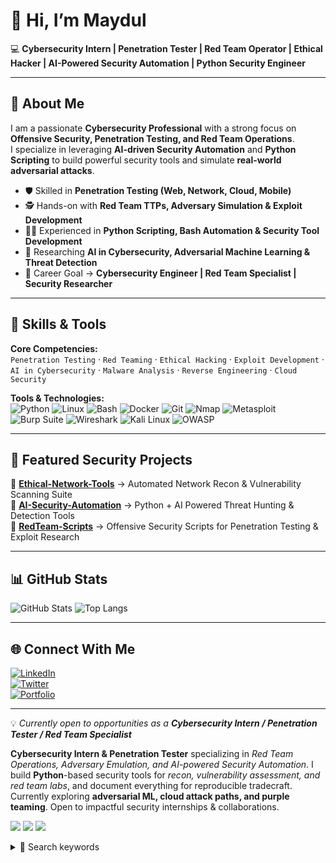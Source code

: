 # 👋 Hi, I’m Maydul  
💻 **Cybersecurity Intern | Penetration Tester | Red Team Operator | Ethical Hacker | AI-Powered Security Automation | Python Security Engineer**

---

## 🔐 About Me
I am a passionate **Cybersecurity Professional** with a strong focus on **Offensive Security, Penetration Testing, and Red Team Operations**.  
I specialize in leveraging **AI-driven Security Automation** and **Python Scripting** to build powerful security tools and simulate **real-world adversarial attacks**.

- 🛡️ Skilled in **Penetration Testing (Web, Network, Cloud, Mobile)**  
- 🕵️ Hands-on with **Red Team TTPs, Adversary Simulation & Exploit Development**  
- 🧑‍💻 Experienced in **Python Scripting, Bash Automation & Security Tool Development**  
- 🤖 Researching **AI in Cybersecurity, Adversarial Machine Learning & Threat Detection**  
- 🎯 Career Goal → **Cybersecurity Engineer | Red Team Specialist | Security Researcher**

---

## 🧰 Skills & Tools
**Core Competencies:**  
`Penetration Testing` · `Red Teaming` · `Ethical Hacking` · `Exploit Development` · `AI in Cybersecurity` · `Malware Analysis` · `Reverse Engineering` · `Cloud Security`  

**Tools & Technologies:**  
![Python](https://img.shields.io/badge/-Python-3776AB?logo=python&logoColor=white)
![Linux](https://img.shields.io/badge/-Linux-FCC624?logo=linux&logoColor=black)
![Bash](https://img.shields.io/badge/-Bash-4EAA25?logo=gnubash&logoColor=white)
![Docker](https://img.shields.io/badge/-Docker-2496ED?logo=docker&logoColor=white)
![Git](https://img.shields.io/badge/-Git-F05032?logo=git&logoColor=white)
![Nmap](https://img.shields.io/badge/-Nmap-004B87?logo=gnu-bash&logoColor=white)
![Metasploit](https://img.shields.io/badge/-Metasploit-ED1C24?logo=redhat&logoColor=white)
![Burp Suite](https://img.shields.io/badge/-Burp%20Suite-FF6633?logo=java&logoColor=white)
![Wireshark](https://img.shields.io/badge/-Wireshark-1679A7?logo=wireshark&logoColor=white)
![Kali Linux](https://img.shields.io/badge/-Kali%20Linux-557C94?logo=kalilinux&logoColor=white)
![OWASP](https://img.shields.io/badge/-OWASP-000000?logo=owasp&logoColor=white)

---

## 🚩 Featured Security Projects
🔹 [**Ethical-Network-Tools**](https://github.com/MaydulSec/ethical-network-tools-demo) → Automated Network Recon & Vulnerability Scanning Suite  
🔹 [**AI-Security-Automation**](https://github.com/MaydulSec/ai-sec-automation) → Python + AI Powered Threat Hunting & Detection Tools  
🔹 [**RedTeam-Scripts**](https://github.com/MaydulSec/redteam-scripts) → Offensive Security Scripts for Penetration Testing & Exploit Research  

---

## 📊 GitHub Stats
![GitHub Stats](https://github-readme-stats.vercel.app/api?username=MaydulSec&show_icons=true&theme=radical)
![Top Langs](https://github-readme-stats.vercel.app/api/top-langs/?username=MaydulSec&layout=compact&theme=radical)

---

## 🌐 Connect With Me
[![LinkedIn](https://img.shields.io/badge/-LinkedIn-0A66C2?logo=linkedin&logoColor=white)](             )  
[![Twitter](https://img.shields.io/badge/-Twitter-1DA1F2?logo=twitter&logoColor=white)](https://x.com/CybersecMaydul)  
[![Portfolio](https://img.shields.io/badge/-Portfolio-FF7139?logo=firefox&logoColor=white)]()  

---

💡 *Currently open to opportunities as a **Cybersecurity Intern / Penetration Tester / Red Team Specialist***  
<!-- ====== Profile Summary (Place ABOVE the H1) ====== -->
<p align="left">
  <strong>Cybersecurity Intern & Penetration Tester</strong> specializing in 
  <em>Red Team Operations, Adversary Emulation, and AI-powered Security Automation</em>.
  I build <strong>Python</strong>-based security tools for <em>recon, vulnerability assessment, and red team labs</em>, 
  and document everything for reproducible tradecraft. 
  Currently exploring <strong>adversarial ML, cloud attack paths, and purple teaming</strong>. 
  Open to impactful security internships & collaborations.
</p>

<!-- Quick badges (optional) -->
<p>
  <img src="https://img.shields.io/badge/Open%20to%20Work-Cybersecurity-success?style=flat-square" />
  <img src="https://img.shields.io/badge/Focus-Penetration%20Testing%20%7C%20Red%20Team-blue?style=flat-square" />
  <img src="https://img.shields.io/badge/Code-Python%20%7C%20Bash-orange?style=flat-square" />
</p>

<!-- SEO: high-intent keywords (collapsed) -->
<details>
<summary>🔎 Search keywords</summary>

Cybersecurity • Penetration Testing • Red Team • Ethical Hacking • Offensive Security • Vulnerability Assessment • Web Application Security • Network Security • Cloud Security (AWS/Azure) • Threat Hunting • Adversarial Machine Learning • AI Security • SIEM • Incident Response (lab) • Exploit Development (beginner) • OSINT • Python Security Automation • Bash Scripting • Purple Teaming • OWASP Top 10
</details>

<!-- ====== /Profile Summary ====== -->
